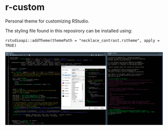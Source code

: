 # r-custom
Personal theme for customizing RStudio.  

The styling file found in this reposirory can be installed using:
```{r}
rstudioapi::addTheme(themePath = "necklace_contrast.rstheme", apply = TRUE)
```
![illustrative-screenshot.png](illustrative-screenshot.png)
